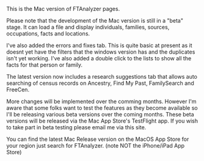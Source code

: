 This is the Mac version of FTAnalyzer pages.

Please note that the development of the Mac version is still in a "beta" stage. It can load a file and display individuals, families, sources, occupations, facts and locations. 

I've also added the errors and fixes tab. This is quite basic at present as it doesnt yet have the filters that the windows version has and the duplicates isn't yet working. I've also added a double click to the lists to show all the facts for that person or family.

The latest version now includes a research suggestions tab that allows auto searching of census records on Ancestry, Find My Past, FamilySearch and FreeCen.

More changes will be implemented over the comming months. However I'm aware that some folks want to test the features as they become available so I'll be releasing various beta versions over the coming months. These beta versions will be released via the Mac App Store's TestFlight app. If you wish to take part in beta testing please email me via this site.

You can find the latest Mac Release version on the MacOS App Store for your region just search for FTAnalyzer. (note NOT the iPhone/iPad App Store) 
